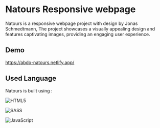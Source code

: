 # Natours Responsive webpage

Natours is a responsive webpage project with design by Jonas Schmedtmann,
The project showcases a visually appealing design and features captivating images, providing an engaging user experience.

## Demo

https://abdo-natours.netlify.app/

## Used Language

Natours is built using :

![HTML5](https://img.shields.io/badge/html5-%23E34F26.svg?style=for-the-badge&logo=html5&logoColor=white)

![SASS](https://img.shields.io/badge/SASS-hotpink.svg?style=for-the-badge&logo=SASS&logoColor=white)

![JavaScript](https://img.shields.io/badge/javascript-%23323330.svg?style=for-the-badge&logo=javascript&logoColor=%23F7DF1E)


